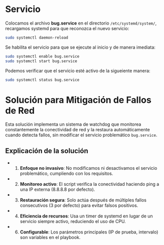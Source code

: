 # Servicio
Colocamos el archivo **bug.service** en el directorio `/etc/systemd/system/`, recargamos systemd para que reconozca el nuevo servicio:
```bash 
sudo systemctl daemon-reload
```
Se habilita el servicio para que se ejecute al inicio y de manera imediata:
```bash
sudo systemctl enable bug.service
sudo systemctl start bug.service
```
Podemos verificar que el servicio esté activo de la sigueiente manera:
```bash
sudo systemctl status bug.service
```
# Solución para Mitigación de Fallos de Red

Esta solución implementa un sistema de watchdog que monitorea constantemente la conectividad de red y la restaura automáticamente cuando detecta fallos, sin modificar el servicio problemático `bug.service`.

## Explicación de la solución
- 1. **Enfoque no invasivo**: No modificamos ni desactivamos el servicio problemático, cumpliendo con los requisitos.
- 2. **Monitoreo activo**: El script verifica la conectividad haciendo ping a una IP externa (8.8.8.8 por defecto).
- 3. **Restauración segura**: Solo actúa después de múltiples fallos consecutivos (3 por defecto) para evitar falsos positivos.
- 4. **Eficiencia de recursos**: Usa un timer de systemd en lugar de un servicio siempre activo, reduciendo el uso de CPU.
- 6. **Configurable**: Los parámetros principales (IP de prueba, intervalo) son variables en el playbook.


